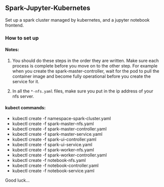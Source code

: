 ## Spark-Jupyter-Kubernetes

Set up a spark cluster managed by kubernetes, and a jupyter notebook frontend. 

### How to set up

#### Notes:

1) You should do these steps in the order they are written. Make sure each process is complete before you move on to the other step. For example when you create the spark-master-controller, wait for the pod to pull the container image and become fully operational before you create the service for it. 

2) In all the `*-nfs.yaml` files, make sure you put in the ip address of your nfs server.

#### kubect commands:

- kubectl create -f namespace-spark-cluster.yaml
- kubectl create -f spark-master-nfs.yaml
- kubectl create -f spark-master-controller.yaml
- kubectl create -f spark-master-service.yaml
- kubectl create -f spark-ui-controller.yaml
- kubectl create -f spark-ui-service.yaml
- kubectl create -f spark-worker-nfs.yaml
- kubectl create -f spark-worker-controller.yaml
- kubectl create -f notebook-nfs.yaml
- kubectl create -f notebook-controller.yaml
- kubectl create -f notebook-service.yaml


Good luck...
